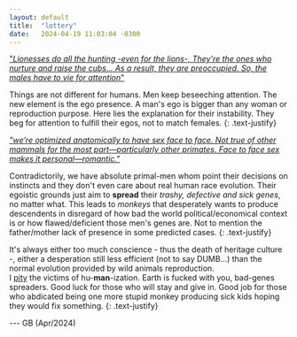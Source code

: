 ```yaml
---
layout: default
title:  "lottery"
date:   2024-04-19 11:03:04 -0300
---
```


["_Lionesses do all the hunting -even for the lions-, They're the ones who nurture and raise the cubs... As a result, they are preoccupied. So, the males have to vie for attention_"](https://www.quora.com/In-the-animal-kingdom-why-is-it-always-the-male-that-has-to-impress-the-female-Are-there-any-species-where-this-is-reversed)

Things are not different for humans. Men keep beseeching attention. The new element is the ego presence. A man's ego is bigger than any woman or reproduction purpose. Here lies the explanation for their instability. They beg for attention to fulfill their egos, not to match females. 
{: .text-justify}  
  
[_"we’re optimized anatomically to have sex face to face. Not true of other mammals for the most part—particularly other primates. Face to face sex makes it personal—romantic."_](https://www.quora.com/How-have-the-males-of-most-species-evolved-to-be-almost-useless-except-for-mating)  

Contradictorily, we have absolute primal-men whom point their decisions on instincts and they don't even care about real human race evolution. Their egoistic grounds just aim to **spread** their _trashy, defective and sick genes_, no matter what. This leads to _monkeys_ that desperately wants to produce descendents in disregard of how bad the world political/economical context is or how flawed/deficient those men's genes are. Not to mention the father/mother lack of presence in some predicted cases.
{: .text-justify}  
    
It's always either too much conscience - thus the death of heritage culture -, either a desperation still less efficient (not to say DUMB...) than the normal evolution provided by wild animals reproduction.   
I <u>pity</u> the victims of hu-**man**-ization. Earth is fucked with you, bad-genes spreaders. Good luck for those who will stay and give in. Good job for those who abdicated being one more stupid monkey producing sick kids hoping they would fix something.
{: .text-justify}  

--- GB (Apr/2024)
